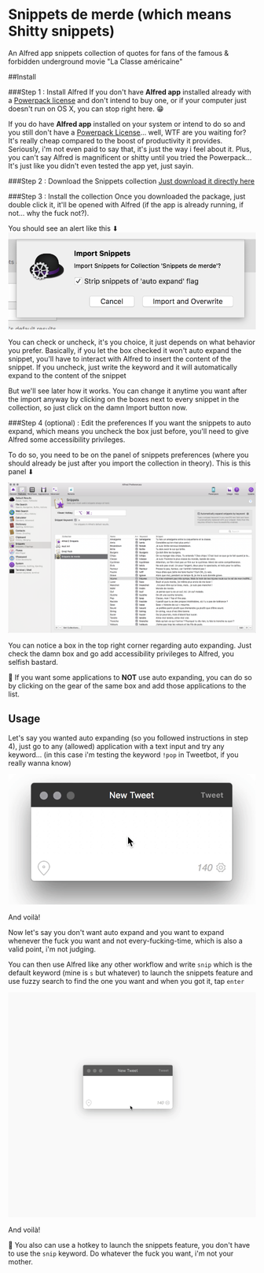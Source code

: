 # Snippets de merde (which means Shitty snippets)

An Alfred app snippets collection of quotes for fans of the famous &amp; forbidden underground movie "La Classe américaine"

##Install

###Step 1 : Install Alfred
If you don't have **Alfred app** installed already with a [Powerpack license] and don't intend to buy one, or if your computer just doesn't run on OS X, you can stop right here. 😁

If you do have **Alfred app** installed on your system or intend to do so and you still don't have a [Powerpack License]… well, WTF are you waiting for? It's really cheap compared to the boost of productivity it provides. Seriously, i'm not even paid to say that, it's just the way i feel about it. Plus, you can't say Alfred is magnificent or shitty until you tried the Powerpack… It's just like you didn't even tested the app yet, just sayin.

###Step 2 : Download the Snippets collection
[Just download it directly here](https://github.com/GoOz/snippetsdemerde/blob/master/Snippets%20de%20merde.alfredsnippets?raw=true)

###Step 3 : Install the collection
Once you downloaded the package, just double click it, it'll be opened with Alfred (if the app is already running, if not… why the fuck not?).

You should see an alert like this ⬇
![](screens/screen-01.png)

You can check or uncheck, it's you choice, it just depends on what behavior you prefer.
Basically, if you let the box checked it won't auto expand the snippet, you'll have to interact with Alfred to insert the content of the snippet.
If you uncheck, just write the keyword and it will automatically expand to the content of the snippet

But we'll see later how it works. You can change it anytime you want after the import anyway by clicking on the boxes next to every snippet in the collection, so just click on the damn Import button now.

###Step 4 (optional) : Edit the preferences
If you want the snippets to auto expand, which means you uncheck the box just before, you'll need to give Alfred some accessibility privileges.

To do so, you need to be on the panel of snippets preferences (where you should already be just after you import the collection in theory).
This is this panel ⬇

![](screens/screen-02.png)

You can notice a box in the top right corner regarding auto expanding.
Just check the damn box and go add accessibility privileges to Alfred, you selfish bastard.

📌 If you want some applications to **NOT** use auto expanding, you can do so by clicking on the gear of the same box and add those applications to the list.

## Usage

Let's say you wanted auto expanding (so you followed instructions in step 4), just go to any (allowed) application with a text input and try any keyword…
(in this case i'm testing the keyword `!pop` in Tweetbot, if you really wanna know)

![](screens/screen-04.gif)

And voilà!

Now let's say you don't want auto expand and you want to expand whenever the fuck you want and not every-fucking-time, which is also a valid point, i'm not judging.

You can then use Alfred like any other workflow and write `snip` which is the default keyword (mine is `s` but whatever) to launch the snippets feature and use fuzzy search to find the one you want and when you got it, tap `enter`

![](screens/screen-05.gif)

And voilà!

📌 You also can use a hotkey to launch the snippets feature, you don't have to use the `snip` keyword. Do whatever the fuck you want, i'm not your mother.


[Powerpack license]: https://www.alfredapp.com/powerpack/


